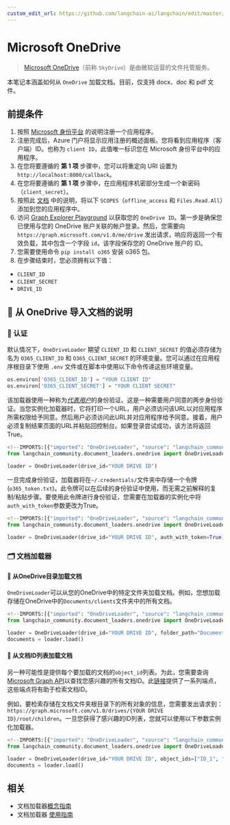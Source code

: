 ```yaml
---
custom_edit_url: https://github.com/langchain-ai/langchain/edit/master/docs/docs/integrations/document_loaders/microsoft_onedrive.ipynb
---
```

# Microsoft OneDrive

>[Microsoft OneDrive](https://en.wikipedia.org/wiki/OneDrive)（前称 `SkyDrive`）是由微软运营的文件托管服务。

本笔记本涵盖如何从 `OneDrive` 加载文档。目前，仅支持 docx、doc 和 pdf 文件。

## 前提条件
1. 按照 [Microsoft 身份平台](https://learn.microsoft.com/en-us/azure/active-directory/develop/quickstart-register-app) 的说明注册一个应用程序。
2. 注册完成后，Azure 门户将显示应用注册的概述面板。您将看到应用程序（客户端）ID。也称为 `client ID`，此值唯一标识您在 Microsoft 身份平台中的应用程序。
3. 在您将要遵循的 **第 1 项** 步骤中，您可以将重定向 URI 设置为 `http://localhost:8000/callback`。
4. 在您将要遵循的 **第 1 项** 步骤中，在应用程序机密部分生成一个新密码（`client_secret`）。
5. 按照此 [文档](https://learn.microsoft.com/en-us/azure/active-directory/develop/quickstart-configure-app-expose-web-apis#add-a-scope) 中的说明，将以下 `SCOPES`（`offline_access` 和 `Files.Read.All`）添加到您的应用程序中。
6. 访问 [Graph Explorer Playground](https://developer.microsoft.com/en-us/graph/graph-explorer) 以获取您的 `OneDrive ID`。第一步是确保您已使用与您的 OneDrive 账户关联的帐户登录。然后，您需要向 `https://graph.microsoft.com/v1.0/me/drive` 发出请求，响应将返回一个有效负载，其中包含一个字段 `id`，该字段保存您的 OneDrive 账户的 ID。
7. 您需要使用命令 `pip install o365` 安装 o365 包。
8. 在步骤结束时，您必须拥有以下值：
- `CLIENT_ID`
- `CLIENT_SECRET`
- `DRIVE_ID`

## 🧑 从 OneDrive 导入文档的说明

### 🔑 认证

默认情况下，`OneDriveLoader` 期望 `CLIENT_ID` 和 `CLIENT_SECRET` 的值必须存储为名为 `O365_CLIENT_ID` 和 `O365_CLIENT_SECRET` 的环境变量。您可以通过在应用程序根目录下使用 `.env` 文件或在脚本中使用以下命令传递这些环境变量。

```python
os.environ['O365_CLIENT_ID'] = "YOUR CLIENT ID"
os.environ['O365_CLIENT_SECRET'] = "YOUR CLIENT SECRET"
```

该加载器使用一种称为[*代表用户*](https://learn.microsoft.com/en-us/graph/auth-v2-user?context=graph%2Fapi%2F1.0&view=graph-rest-1.0)的身份验证。这是一种需要用户同意的两步身份验证。当您实例化加载器时，它将打印一个URL，用户必须访问该URL以对应用程序所需权限给予同意。然后用户必须访问此URL并对应用程序给予同意。接着，用户必须复制结果页面的URL并粘贴回控制台。如果登录尝试成功，该方法将返回True。


```python
<!--IMPORTS:[{"imported": "OneDriveLoader", "source": "langchain_community.document_loaders.onedrive", "docs": "https://python.langchain.com/api_reference/community/document_loaders/langchain_community.document_loaders.onedrive.OneDriveLoader.html", "title": "Microsoft OneDrive"}]-->
from langchain_community.document_loaders.onedrive import OneDriveLoader

loader = OneDriveLoader(drive_id="YOUR DRIVE ID")
```

一旦完成身份验证，加载器将在`~/.credentials/`文件夹中存储一个令牌(`o365_token.txt`)。此令牌可以在后续的身份验证中使用，而无需之前解释的复制/粘贴步骤。要使用此令牌进行身份验证，您需要在加载器的实例化中将`auth_with_token`参数更改为True。

```python
<!--IMPORTS:[{"imported": "OneDriveLoader", "source": "langchain_community.document_loaders.onedrive", "docs": "https://python.langchain.com/api_reference/community/document_loaders/langchain_community.document_loaders.onedrive.OneDriveLoader.html", "title": "Microsoft OneDrive"}]-->
from langchain_community.document_loaders.onedrive import OneDriveLoader

loader = OneDriveLoader(drive_id="YOUR DRIVE ID", auth_with_token=True)
```

### 🗂️ 文档加载器

#### 📑 从OneDrive目录加载文档

`OneDriveLoader`可以从您的OneDrive中的特定文件夹加载文档。例如，您想加载存储在OneDrive中的`Documents/clients`文件夹中的所有文档。


```python
<!--IMPORTS:[{"imported": "OneDriveLoader", "source": "langchain_community.document_loaders.onedrive", "docs": "https://python.langchain.com/api_reference/community/document_loaders/langchain_community.document_loaders.onedrive.OneDriveLoader.html", "title": "Microsoft OneDrive"}]-->
from langchain_community.document_loaders.onedrive import OneDriveLoader

loader = OneDriveLoader(drive_id="YOUR DRIVE ID", folder_path="Documents/clients", auth_with_token=True)
documents = loader.load()
```

#### 📑 从文档ID列表加载文档

另一种可能性是提供每个要加载的文档的`object_id`列表。为此，您需要查询[Microsoft Graph API](https://developer.microsoft.com/en-us/graph/graph-explorer)以查找您感兴趣的所有文档ID。此[链接](https://learn.microsoft.com/en-us/graph/api/resources/onedrive?view=graph-rest-1.0#commonly-accessed-resources)提供了一系列端点，这些端点将有助于检索文档ID。

例如，要检索存储在文档文件夹根目录下的所有对象的信息，您需要发出请求到：`https://graph.microsoft.com/v1.0/drives/{YOUR DRIVE ID}/root/children`。一旦您获得了感兴趣的ID列表，您就可以使用以下参数实例化加载器。


```python
<!--IMPORTS:[{"imported": "OneDriveLoader", "source": "langchain_community.document_loaders.onedrive", "docs": "https://python.langchain.com/api_reference/community/document_loaders/langchain_community.document_loaders.onedrive.OneDriveLoader.html", "title": "Microsoft OneDrive"}]-->
from langchain_community.document_loaders.onedrive import OneDriveLoader

loader = OneDriveLoader(drive_id="YOUR DRIVE ID", object_ids=["ID_1", "ID_2"], auth_with_token=True)
documents = loader.load()
```



## 相关

- 文档加载器[概念指南](/docs/concepts/#document-loaders)
- 文档加载器 [使用指南](/docs/how_to/#document-loaders)
